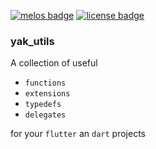 
[![melos badge][]][melos]
[![license badge][]][license]


### yak_utils

A collection of useful 

- `functions`
- `extensions`
- `typedefs`
- `delegates` 

for your `flutter` an `dart` projects





[melos badge]: https://img.shields.io/badge/maintained%20with-melos-f700ff.svg
[melos]: https://github.com/invertase/melos
[license]: https://opensource.org/licenses/MIT
[license badge]: https://img.shields.io/badge/license-MIT-blue.svg

